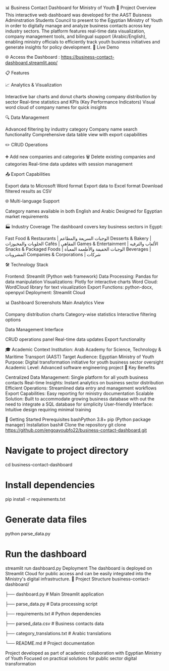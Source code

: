 📊 Business Contact Dashboard for Ministry of Youth
🎯 Project Overview
This interactive web dashboard was developed for the AAST Buisness Adminstration Students Council to present to the Egyptian Ministry of Youth in order to digitally manage and analyze business contacts across key industry sectors. The platform features real-time data visualization, company management tools, and bilingual support (Arabic/English), enabling ministry officials to efficiently track youth business initiatives and generate insights for policy development.
🚀 Live Demo

🌐 Access the Dashboard : https://business-contact-dashboard.streamlit.app/

📋 Features

📈 Analytics & Visualization

Interactive bar charts and donut charts showing company distribution by sector
Real-time statistics and KPIs (Key Performance Indicators)
Visual word cloud of company names for quick insights

🔍 Data Management

Advanced filtering by industry category
Company name search functionality
Comprehensive data table view with export capabilities

✏️ CRUD Operations

➕ Add new companies and categories
🗑️ Delete existing companies and categories
Real-time data updates with session management

📤 Export Capabilities

Export data to Microsoft Word format
Export data to Excel format
Download filtered results as CSV

🌐 Multi-language Support

Category names available in both English and Arabic
Designed for Egyptian market requirements

🏭 Industry Coverage
The dashboard covers key business sectors in Egypt:

Fast Food & Restaurants | الوجبات السريعة والمطاعم
Desserts & Bakery | الحلويات والمخبوزات
Cafés | المقاهي
Games & Entertainment | الألعاب والترفيه
Snacks & Packaged Foods | الوجبات الخفيفة والأطعمة المعبأة
Beverages | المشروبات
Companies & Corporations | شركات

🛠️ Technology Stack

Frontend: Streamlit (Python web framework)
Data Processing: Pandas for data manipulation
Visualizations: Plotly for interactive charts
Word Cloud: WordCloud library for text visualization
Export Functions: python-docx, openpyxl
Deployment: Streamlit Cloud

📊 Dashboard Screenshots
Main Analytics View

Company distribution charts
Category-wise statistics
Interactive filtering options

Data Management Interface

CRUD operations panel
Real-time data updates
Export functionality

🎓 Academic Context
Institution: Arab Academy for Science, Technology & Maritime Transport (AAST)
Target Audience: Egyptian Ministry of Youth
Purpose: Digital transformation initiative for youth business sector oversight
Academic Level: Advanced software engineering project
🌟 Key Benefits 

Centralized Data Management: Single platform for all youth business contacts
Real-time Insights: Instant analytics on business sector distribution
Efficient Operations: Streamlined data entry and management workflows
Export Capabilities: Easy reporting for ministry documentation
Scalable Solution: Built to accommodate growing business database with out the need to integrate a SQL database for simplicity
User-friendly Interface: Intuitive design requiring minimal training

🚀 Getting Started
Prerequisites
bashPython 3.8+
pip (Python package manager)
Installation
bash# Clone the repository
git clone https://github.com/engoayoubfo22/business-contact-dashboard.git

# Navigate to project directory
cd business-contact-dashboard

# Install dependencies
pip install -r requirements.txt

# Generate data files
python parse_data.py

# Run the dashboard
streamlit run dashboard.py
Deployment
The dashboard is deployed on Streamlit Cloud for public access and can be easily integrated into the Ministry's digital infrastructure.
📁 Project Structure
business-contact-dashboard/

├── dashboard.py              # Main Streamlit application

├── parse_data.py            # Data processing script

├── requirements.txt         # Python dependencies

├── parsed_data.csv          # Business contacts data

├── category_translations.txt # Arabic translations

└── README.md               # Project documentation


Project developed as part of academic collaboration with Egyptian Ministry of Youth
Focused on practical solutions for public sector digital transformation


